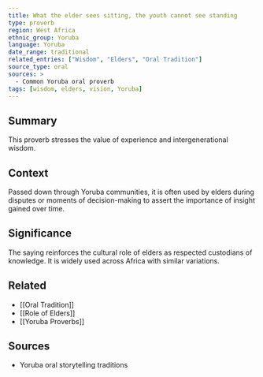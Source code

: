 ```yaml
---
title: What the elder sees sitting, the youth cannot see standing
type: proverb
region: West Africa
ethnic_group: Yoruba
language: Yoruba
date_range: traditional
related_entries: ["Wisdom", "Elders", "Oral Tradition"]
source_type: oral
sources: >
  - Common Yoruba oral proverb
tags: [wisdom, elders, vision, Yoruba]
---
```


## Summary
This proverb stresses the value of experience and intergenerational wisdom.

## Context
Passed down through Yoruba communities, it is often used by elders during disputes or moments of decision-making to assert the importance of insight gained over time.

## Significance
The saying reinforces the cultural role of elders as respected custodians of knowledge. It is widely used across Africa with similar variations.

## Related
- [[Oral Tradition]]
- [[Role of Elders]]
- [[Yoruba Proverbs]]

## Sources
- Yoruba oral storytelling traditions

